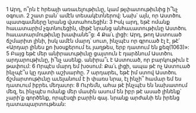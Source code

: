 1 Արդ, ո՞րն է հրեայի առաւելութիւնը, կամ թլփատութիւնից ի՞նչ օգուտ. 2 շատ բան՝ ամէն տեսակէտներով: Նախ՝ այն, որ Աստծու պատգամները նրանց վստահուեցին: 3 Իսկ արդ, եթէ ոմանք հաւատարիմ չգտնուեցին, միթէ նրանց անհաւատութիւնը Աստծու հաւատարմութիւնը խափանե՞ց: 4 Քա՛ւ լիցի: Արդ, թող Աստուած ճշմարիտ լինի, իսկ ամէն մարդ՝ սուտ, ինչպէս որ գրուած էլ է, թէ՝
«Արդար լինես քո խօսքերում
եւ յաղթես, երբ դատում են քեզ(1063)»:
5 Բայց եթէ մեր անիրաւութիւնը ցայտուն է դարձնում Աստծու արդարութիւնը, ի՞նչ ասենք. անիրա՞ւ է Աստուած, որ բարկութիւն է թափում: 6 Որպէս մարդ եմ խօսում: Քա՛ւ լիցի, ապա թէ ոչ Աստուած ինչպէ՞ս կը դատի աշխարհը. 7 արդարեւ, եթէ իմ ստով Աստծու ճշմարտութիւնը աւելանում է ի փառս նրա, էլ ինչի՞ համար եմ ես դատւում իբրեւ մեղաւոր: 8 Ուրեմն, ահա թէ ինչպէս են նախատում մեզ, եւ ինչպէս ոմանք մեր մասին ասում են իբր թէ ասած լինենք՝ չարի՛ք գործենք, որպէսզի բարին գայ. նրանք արժանի են իրենց դատապարտութեան:
